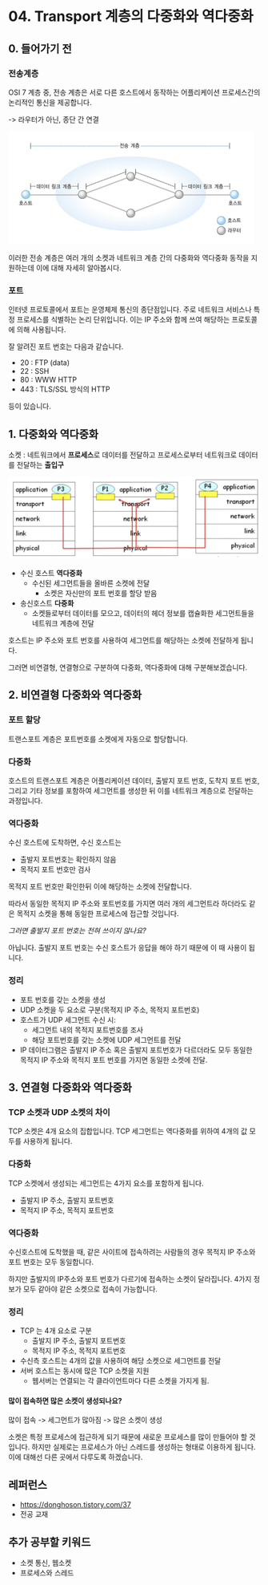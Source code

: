 # 04. Transport 계층의 다중화와 역다중화

## 0. 들어가기 전

### 전송계층

OSI 7 계층 중, 전송  계층은 서로 다른 호스트에서 동작하는 어플리케이션 프로세스간의 논리적인 통신을 제공합니다.

-> 라우터가 아닌, 종단 간 연결

<img src="../assets/network/03_data_link_and_transport.png" alt="image-20210128212154781" style="zoom:50%;" />

이러한 전송 계층은 여러 개의 소켓과 네트워크 계층 간의 다중화와 역다중화 동작을 지원하는데
이에 대해 자세히 알아봅시다.



### 포트

인터넷 프로토콜에서 포트는 운영체제 통신의 종단점입니다. 주로 네트워크 서비스나 특정 프로세스를 식별하는 논리 단위입니다. 이는 IP 주소와 함께 쓰여 해당하는 프로토콜에 의해 사용됩니다.

잘 알려진 포트 번호는 다음과 같습니다.

- 20 : FTP (data)
- 22 : SSH
- 80 : WWW HTTP
- 443 : TLS/SSL 방식의 HTTP 

등이 있습니다.



## 1. 다중화와 역다중화

소켓 : 네트워크에서 **프로세스**로 데이터를 전달하고 프로세스로부터 네트워크로 데이터를 전달하는 **출입구**

<img src="../assets/network/04_mux.png" alt="image-20210128221216260" style="zoom:50%;" />



- 수신 호스트 **역다중화**
  - 수신된 세그먼트들을 올바른 소켓에 전달
    - 소켓은 자신만의 포트 번호를 할당 받음
- 송신호스트 **다중화**
  - 소켓들로부터 데이터를 모으고, 데이터의 헤더 정보를 캡슐화한 세그먼트들을 네트워크 계층에 전달

호스트는 IP 주소와 포트 번호를 사용하여 세그먼트를 해당하는 소켓에 전달하게 됩니다.



그러면 비연결형, 연결형으로 구분하여 다중화, 역다중화에 대해 구분해보겠습니다.



## 2. 비연결형 다중화와 역다중화



### 포트 할당

트랜스포트 계층은 포트번호를 소켓에게 자동으로 할당합니다.



### 다중화

호스트의 트랜스포트 계층은 어플리케이션 데이터, 출발지 포트 번호, 도착지 포트 번호, 그리고 기타 정보를 포함하여 세그먼트를 생성한 뒤 이를 네트워크 계층으로 전달하는 과정입니다.



### 역다중화

수신 호스트에 도착하면, 수신 호스트는 

- 출발지 포트번호는 확인하지 않음
- 목적지 포트 번호만 검사

목적지 포트 번호만 확인한뒤 이에 해당하는 소켓에 전달합니다.

따라서 동일한 목적지 IP 주소와 포트번호를 가지면 여러 개의 세그먼트라 하더라도 같은 목적지 소켓을 통해 동일한 프로세스에 접근할 것입니다.

*그러면 출발지 포트 번호는 전혀 쓰이지 않나요?*

아닙니다. 출발지 포트 번호는 수신 호스트가 응답을 해야 하기 때문에 이 때 사용이 됩니다.



### 정리

- 포트 번호를 갖는 소켓을 생성
- UDP 소켓을 두 요소로 구분(목적지 IP 주소, 목적지 포트번호)
- 호스트가 UDP 세그먼트 수신 시:
  - 세그먼트 내의 목적지 포트번호를 조사
  - 해당 포트번호를 갖는 소켓에 UDP 세그먼트를 전달
- IP 데이터그램은 출발지 IP 주소 혹은 출발지 포트번호가 다르더라도 
  모두 동일한 목적지 IP 주소와 목적지 포트 번호를 가지면 동일한 소켓에 전달.





## 3. 연결형 다중화와 역다중화

### TCP 소켓과 UDP 소켓의 차이

TCP 소켓은 4개 요소의 집합입니다. TCP 세그먼트는 역다중화를 위하여 4개의 값 모두를 사용하게 됩니다.



### 다중화

TCP 소켓에서 생성되는 세그먼트는 4가지 요소를 포함하게 됩니다. 

- 출발지 IP 주소, 출발지 포트번호
- 목적지 IP 주소, 목적지 포트번호



### 역다중화

수신호스트에 도착했을 때, 같은 사이트에 접속하려는 사람들의 경우
목적지 IP 주소와 포트 번호는 모두 동일합니다.

하지만 출발지의 IP주소와 포트 번호가 다르기에 접속하는 소켓이 달라집니다.
4가지 정보가 모두 같아야 같은 소켓으로 접속이 가능합니다.





### 정리

- TCP 는 4개 요소로 구분
  - 출발지 IP 주소, 출발지 포트번호
  - 목적지 IP 주소, 목적지 포트번호
- 수신측 호스트는 4개의 값을 사용하여 해당 소켓으로 세그먼트를 전달
- 서버 호스트는 동시에 많은 TCP 소켓을 지원
  - 웹서버는 연결되는 각 클라이언트마다 다른 소켓을 가지게 됨.





#### 많이 접속하면 많은 소켓이 생성되나요?

많이 접속 -> 세그먼트가 많아짐 -> 많은 소켓이 생성

소켓은 특정 프로세스에 접근하게 되기 때문에 새로운 프로세스를 많이 만들어야 할 것입니다. 
하지만 실제로는 프로세스가 아닌 스레드를 생성하는 형태로 이용하게 됩니다. 
이에 대해선 다른 곳에서 다루도록 하겠습니다.



## 레퍼런스

- https://donghoson.tistory.com/37
- 전공 교재





## 추가 공부할 키워드

- 소켓 통신, 웹소켓
- 프로세스와 스레드







